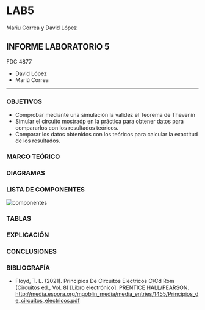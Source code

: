# LAB5
Mariu Correa y David López
##  INFORME LABORATORIO 5
FDC  4877
- David López
- Mariú Correa
----------------

### OBJETIVOS
-	Comprobar mediante una simulación la validez el Teorema de Thevenin
-	Simular el circuito mostradp en la práctica para obtener datos para compararlos con los resultados teóricos.
- Comparar los datos obtenidos con los teóricos para calcular la exactitud de los resultados.

### MARCO TEÓRICO

### DIAGRAMAS

### LISTA DE COMPONENTES
![componentes](https://user-images.githubusercontent.com/76136049/108154499-f5788680-70aa-11eb-9e3b-2dae38ead770.PNG)

### TABLAS

### EXPLICACIÓN


### CONCLUSIONES 



### BIBLIOGRAFÍA
- Floyd, T. L. (2021). Principios De Circuitos Electricos C/Cd Rom (Circuitos ed., Vol. 8) [Libro electrónico]. PRENTICE HALL/PEARSON. http://media.espora.org/mgoblin_media/media_entries/1455/Principios_de_circuitos_electricos.pdf
